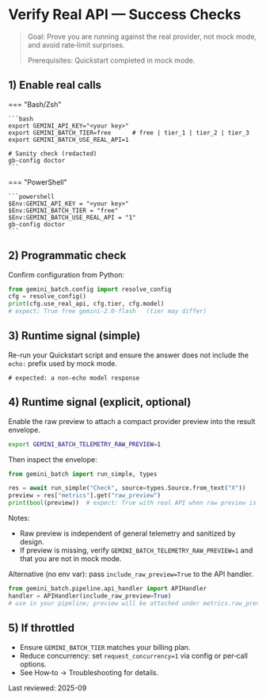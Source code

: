 # Verify Real API — Success Checks

> Goal: Prove you are running against the real provider, not mock mode, and avoid rate‑limit surprises.
>
> Prerequisites: Quickstart completed in mock mode.

## 1) Enable real calls

<!-- markdownlint-disable MD046 -->
=== "Bash/Zsh"

    ```bash
    export GEMINI_API_KEY="<your key>"
    export GEMINI_BATCH_TIER=free      # free | tier_1 | tier_2 | tier_3
    export GEMINI_BATCH_USE_REAL_API=1

    # Sanity check (redacted)
    gb-config doctor
    ```

=== "PowerShell"

    ```powershell
    $Env:GEMINI_API_KEY = "<your key>"
    $Env:GEMINI_BATCH_TIER = "free"
    $Env:GEMINI_BATCH_USE_REAL_API = "1"
    gb-config doctor
    ```
<!-- markdownlint-enable MD046 -->

## 2) Programmatic check

Confirm configuration from Python:

```python
from gemini_batch.config import resolve_config
cfg = resolve_config()
print(cfg.use_real_api, cfg.tier, cfg.model)
# expect: True free gemini-2.0-flash   (tier may differ)
```

## 3) Runtime signal (simple)

Re-run your Quickstart script and ensure the answer does not include the `echo:` prefix used by mock mode.

```text
# expected: a non‑echo model response
```

## 4) Runtime signal (explicit, optional)

Enable the raw preview to attach a compact provider preview into the result envelope.

```bash
export GEMINI_BATCH_TELEMETRY_RAW_PREVIEW=1
```

Then inspect the envelope:

```python
from gemini_batch import run_simple, types

res = await run_simple("Check", source=types.Source.from_text("X"))
preview = res["metrics"].get("raw_preview")
print(bool(preview))  # expect: True with real API when raw preview is enabled
```

Notes:

- Raw preview is independent of general telemetry and sanitized by design.
- If preview is missing, verify `GEMINI_BATCH_TELEMETRY_RAW_PREVIEW=1` and that you are not in mock mode.

Alternative (no env var): pass `include_raw_preview=True` to the API handler.

```python
from gemini_batch.pipeline.api_handler import APIHandler
handler = APIHandler(include_raw_preview=True)
# use in your pipeline; preview will be attached under metrics.raw_preview
```

## 5) If throttled

- Ensure `GEMINI_BATCH_TIER` matches your billing plan.
- Reduce concurrency: set `request_concurrency=1` via config or per‑call options.
- See How‑to → Troubleshooting for details.

Last reviewed: 2025-09
